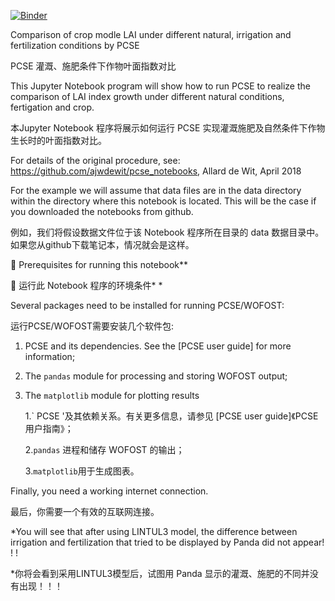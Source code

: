 [![Binder](https://mybinder.org/badge_logo.svg)](https://mybinder.org/v2/gh/irripro/Test_PCSE_Jupyter_Notbooks/HEAD)


Comparison of crop modle LAI  under different natural, irrigation and fertilization conditions by PCSE

PCSE 灌溉、施肥条件下作物叶面指数对比

This Jupyter Notebook program will show how to run PCSE to realize the comparison of LAI index growth under different natural conditions, fertigation and crop.

本Jupyter Notebook 程序将展示如何运行 PCSE 实现灌溉施肥及自然条件下作物生长时的叶面指数对比。


For details of the original procedure, see: https://github.com/ajwdewit/pcse_notebooks, Allard de Wit, April 2018

For the example we will assume that data files are in the data directory within the directory where this notebook is located. This will be the case if you downloaded the notebooks from github.

例如，我们将假设数据文件位于该 Notebook 程序所在目录的 data 数据目录中。如果您从github下载笔记本，情况就会是这样。

	Prerequisites for running this notebook**

	运行此 Notebook 程序的环境条件* *

Several packages need to be installed for running PCSE/WOFOST:

运行PCSE/WOFOST需要安装几个软件包:

1.	PCSE and its dependencies. See the [PCSE user guide] for more information;
2. The `pandas` module for processing and storing WOFOST output;
3. The `matplotlib` module for plotting results
  
   1.` PCSE '及其依赖关系。有关更多信息，请参见 [PCSE user guide]《PCSE用户指南》；
   
   2.`pandas` 进程和储存 WOFOST 的输出；
   
   3.`matplotlib`用于生成图表。


Finally, you need a working internet connection.

最后，你需要一个有效的互联网连接。

*You will see that after using LINTUL3 model, the difference between irrigation and fertilization that tried to be displayed by Panda did not appear!  !  !

*你将会看到采用LINTUL3模型后，试图用 Panda 显示的灌溉、施肥的不同并没有出现！！！

